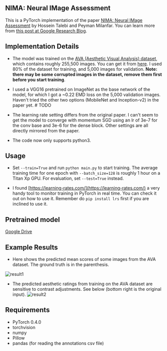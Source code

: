 ## NIMA: Neural IMage Assessment

This is a PyTorch implementation of the paper [NIMA: Neural IMage Assessment](https://arxiv.org/abs/1709.05424) by Hossein Talebi and Peyman Milanfar. You can learn more from [this post at Google Research Blog](https://research.googleblog.com/2017/12/introducing-nima-neural-image-assessment.html).

## Implementation Details

+ The model was trained on the [AVA (Aesthetic Visual Analysis) dataset](http://refbase.cvc.uab.es/files/MMP2012a.pdf), which contains roughly 255,500 images. You can get it from [here](https://github.com/mtobeiyf/ava_downloader). I used 80% of the dataset for training, and 5,000 images for validation. **Note: there may be some corrupted images in the dataset, remove them first before you start training**.

+ I used a VGG16 pretrained on ImageNet as the base network of the model, for which I got a ~0.22 EMD loss on the 5,000 validation images. Haven't tried the other two options (MobileNet and Inception-v2) in the paper yet. # TODO

+ The learning rate setting differs from the original paper. I can't seem to get the model to converge with momentum SGD using an lr of 3e-7 for the conv base and 3e-6 for the dense block. Other settings are all directly mirrored from the paper.

+ The code now only supports python3.

## Usage

+ Set ```--train=True``` and run ```python main.py``` to start training. The average training time for one epoch with ```--batch_size=128``` is roughly 1 hour on a Titan Xp GPU. For evaluation, set ```--test=True``` instead.

+ I found [https://learning-rates.com/](https://learning-rates.com/) a very handy tool to monitor training in PyTorch in real time. You can check it out on how to use it. Remember do ```pip install lrs``` first if you are inclined to use it.

## Pretrained model
[Google Drive](https://drive.google.com/open?id=1S7_fAbukcAc8hQwJ1vyQau3Rlz7q6NHJ)

## Example Results

+ Here shows the predicted mean scores of some images from the AVA dataset. The ground truth is in the parenthesis.

![result1](http://7xrnzw.com1.z0.glb.clouddn.com/result7.jpg)

+ The predicted aesthetic ratings from training on the AVA dataset are sensitive to contrast adjustments. See below (bottom right is the original input).
![result2](http://7xrnzw.com1.z0.glb.clouddn.com/result_comp.jpg)

## Requirements

+ PyTorch 0.4.0
+ torchvision
+ numpy
+ Pillow
+ pandas (for reading the annotations csv file)
